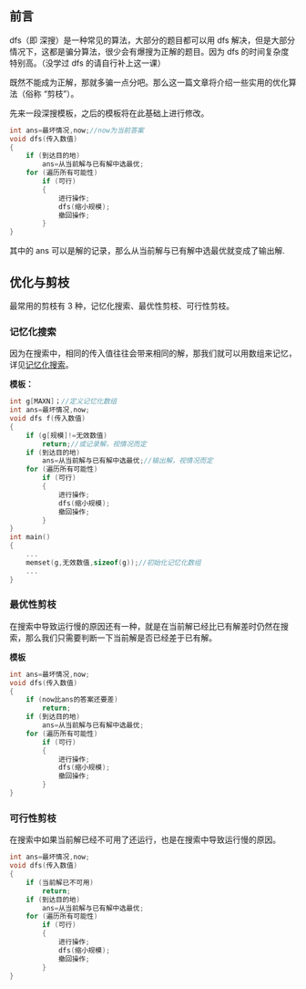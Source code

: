 ## 前言

dfs（即 深搜）是一种常见的算法，大部分的题目都可以用 dfs 解决，但是大部分情况下，这都是骗分算法，很少会有爆搜为正解的题目。因为 dfs 的时间复杂度特别高。（没学过 dfs 的请自行补上这一课）

既然不能成为正解，那就多骗一点分吧。那么这一篇文章将介绍一些实用的优化算法（俗称 “剪枝”）。

先来一段深搜模板，之后的模板将在此基础上进行修改。

```c++
int ans=最坏情况,now;//now为当前答案
void dfs(传入数值)
{
    if (到达目的地)
        ans=从当前解与已有解中选最优;
    for (遍历所有可能性)
    	if (可行)
        {
            进行操作;
            dfs(缩小规模);
            撤回操作;
        }
}
```

其中的 ans 可以是解的记录，那么从当前解与已有解中选最优就变成了输出解.

## 优化与剪枝

最常用的剪枝有 3 种，记忆化搜索、最优性剪枝、可行性剪枝。

### 记忆化搜索

因为在搜索中，相同的传入值往往会带来相同的解，那我们就可以用数组来记忆，详见[记忆化搜索](https://oi-wiki.org/dp/memo/)。

**模板：**

```c++
int g[MAXN]；//定义记忆化数组
int ans=最坏情况,now;
void dfs f(传入数值)
{
    if (g[规模]!=无效数值)
        return;//或记录解，视情况而定
    if (到达目的地)
        ans=从当前解与已有解中选最优;//输出解，视情况而定
    for (遍历所有可能性)
    	if (可行)
        {
            进行操作;
            dfs(缩小规模);
            撤回操作;
        }
}
int main()
{
    ...
    memset(g,无效数值,sizeof(g));//初始化记忆化数组
    ...
}
```

### 最优性剪枝

在搜索中导致运行慢的原因还有一种，就是在当前解已经比已有解差时仍然在搜索，那么我们只需要判断一下当前解是否已经差于已有解。

**模板**

```c++
int ans=最坏情况,now;
void dfs(传入数值)
{
    if (now比ans的答案还要差)
        return;
    if (到达目的地)
        ans=从当前解与已有解中选最优;
    for (遍历所有可能性)
    	if (可行)
        {
            进行操作;
            dfs(缩小规模);
            撤回操作;
        }
}
```

### 可行性剪枝

在搜索中如果当前解已经不可用了还运行，也是在搜索中导致运行慢的原因。

```c++
int ans=最坏情况,now;
void dfs(传入数值)
{
    if (当前解已不可用)
        return;
    if (到达目的地)
        ans=从当前解与已有解中选最优;
    for (遍历所有可能性)
    	if (可行)
        {
            进行操作;
            dfs(缩小规模);
            撤回操作;
        }
}
```
